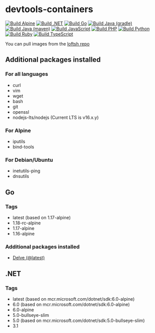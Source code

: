 # devtools-containers

[![Build Alpine](https://github.com/loft-sh/devtools-containers/actions/workflows/alpine.yaml/badge.svg)](https://github.com/loft-sh/devtools-containers/actions/workflows/alpine.yaml)
[![Build .NET](https://github.com/loft-sh/devtools-containers/actions/workflows/dotnet.yaml/badge.svg)](https://github.com/loft-sh/devtools-containers/actions/workflows/dotnet.yaml)
[![Build Go](https://github.com/loft-sh/devtools-containers/actions/workflows/go.yaml/badge.svg)](https://github.com/loft-sh/devtools-containers/actions/workflows/go.yaml)
[![Build Java (gradle)](https://github.com/loft-sh/devtools-containers/actions/workflows/java-gradle.yaml/badge.svg)](https://github.com/loft-sh/devtools-containers/actions/workflows/java-gradle.yaml)
[![Build Java (maven)](https://github.com/loft-sh/devtools-containers/actions/workflows/java-maven.yaml/badge.svg)](https://github.com/loft-sh/devtools-containers/actions/workflows/java-maven.yaml)
[![Build JavaScript](https://github.com/loft-sh/devtools-containers/actions/workflows/javascript.yaml/badge.svg)](https://github.com/loft-sh/devtools-containers/actions/workflows/javascript.yaml)
[![Build PHP](https://github.com/loft-sh/devtools-containers/actions/workflows/php.yaml/badge.svg)](https://github.com/loft-sh/devtools-containers/actions/workflows/php.yaml)
[![Build Python](https://github.com/loft-sh/devtools-containers/actions/workflows/python.yaml/badge.svg)](https://github.com/loft-sh/devtools-containers/actions/workflows/python.yaml)
[![Build Ruby](https://github.com/loft-sh/devtools-containers/actions/workflows/ruby.yaml/badge.svg)](https://github.com/loft-sh/devtools-containers/actions/workflows/ruby.yaml)
[![Build TypeScript](https://github.com/loft-sh/devtools-containers/actions/workflows/typescript.yaml/badge.svg)](https://github.com/loft-sh/devtools-containers/actions/workflows/typescript.yaml)

You can pull images from the [loftsh repo](https://hub.docker.com/r/loftsh)

## Additional packages installed

### For all languages

- curl
- vim
- wget
- bash
- git
- openssl
- nodejs-lts/nodejs (Current LTS is v16.x.y)

### For Alpine

- iputils
- bind-tools

### For Debian/Ubuntu

- inetutils-ping
- dnsutils

## Go

### Tags

- latest (based on 1.17-alpine)
- 1.18-rc-alpine
- 1.17-alpine
- 1.16-alpine

### Additional packages installed

- [Delve (@latest)](https://github.com/go-delve/delve)

## .NET

### Tags

- latest (based on mcr.microsoft.com/dotnet/sdk:6.0-alpine)
- 6.0 (based on mcr.microsoft.com/dotnet/sdk:6.0-alpine)
- 6.0-alpine
- 5.0-bullseye-slim
- 5.0 (based on mcr.microsoft.com/dotnet/sdk:5.0-bullseye-slim)
- 3.1
